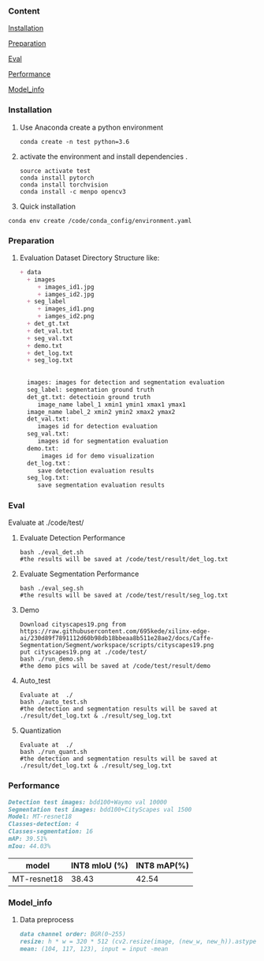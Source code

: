 ### Content

[Installation](#Installation)

[Preparation](#Preparation)

[Eval](#Eval)

[Performance](#Performance)

[Model_info ](#Model_info )

### Installation

1. Use  Anaconda create a python  environment 

   ```shell
   conda create -n test python=3.6
   ```
2. activate the environment and install dependencies . 

   ```shell
   source activate test
   conda install pytorch
   conda install torchvision
   conda install -c menpo opencv3
   ```
3.  Quick installation 

   ```shell
   conda env create /code/conda_config/environment.yaml
   ```

### Preparation

1. Evaluation Dataset Directory Structure like:
   ```markdown
   + data
     + images
        + images_id1.jpg
        + iamges_id2.jpg
     + seg_label
        + images_id1.png
        + iamges_id2.png
     + det_gt.txt
     + det_val.txt
     + seg_val.txt
     + demo.txt
     + det_log.txt
     + seg_log.txt
     
     
     images: images for detection and segmentation evaluation
     seg_label: segmentation ground truth
     det_gt.txt: detectioin ground truth
        image_name label_1 xmin1 ymin1 xmax1 ymax1
     image_name label_2 xmin2 ymin2 xmax2 ymax2
     det_val.txt:
        images id for detection evaluation
     seg_val.txt:
        images id for segmentation evaluation
     demo.txt:
     	 images id for demo visualization
     det_log.txt：
        save detection evaluation results
     seg_log.txt:
        save segmentation evaluation results
   ```
   
### Eval

 Evaluate at  ./code/test/

1. Evaluate Detection Performance

   ```shell
   bash ./eval_det.sh
   #the results will be saved at /code/test/result/det_log.txt
   ```

2. Evaluate Segmentation Performance

   ```shell
   bash ./eval_seg.sh
   #the results will be saved at /code/test/result/seg_log.txt
   ```

3. Demo

   ```shell
   Download cityscapes19.png from https://raw.githubusercontent.com/695kede/xilinx-edge-ai/230d89f7891112d60b98db18bbeaa8b511e28ae2/docs/Caffe-Segmentation/Segment/workspace/scripts/cityscapes19.png
   put cityscapes19.png at ./code/test/
   bash ./run_demo.sh
   #the demo pics will be saved at /code/test/result/demo
   ```
4. Auto_test
   ```shell
   Evaluate at  ./
   bash ./auto_test.sh
   #the detection and segmentation results will be saved at ./result/det_log.txt & ./result/seg_log.txt
   ```
5. Quantization
   ```shell
   Evaluate at  ./
   bash ./run_quant.sh
   #the detection and segmentation results will be saved at ./result/det_log.txt & ./result/seg_log.txt
   ```
   

### Performance

   ```markdown
Detection test images: bdd100+Waymo val 10000
Segmentation test images: bdd100+CityScapes val 1500
Model: MT-resnet18
Classes-detection: 4
Classes-segmentation: 16
mAP: 39.51% 
mIou: 44.03%
   ```
| model | INT8 mIoU (%) | INT8 mAP(%) |
|-------|---------------|-------------|
| MT-resnet18 | 38.43 | 42.54 |



### Model_info 

1. Data preprocess 

   ```markdown
   data channel order: BGR(0~255)                  
   resize: h * w = 320 * 512 (cv2.resize(image, (new_w, new_h)).astype(np.float32))
   mean: (104, 117, 123), input = input -mean
   ```

   

